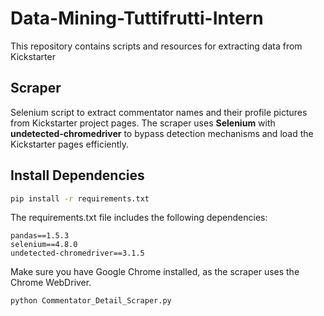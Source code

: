 # Data-Mining-Tuttifrutti-Intern
This repository contains scripts and resources for extracting data from Kickstarter

## Scraper
Selenium script to extract commentator names and their profile pictures from Kickstarter project pages. The scraper uses **Selenium** with **undetected-chromedriver** to bypass detection mechanisms and load the Kickstarter pages efficiently.

## Install Dependencies
```bash
pip install -r requirements.txt
```
The requirements.txt file includes the following dependencies:
```
pandas==1.5.3
selenium==4.8.0
undetected-chromedriver==3.1.5
```
Make sure you have Google Chrome installed, as the scraper uses the Chrome WebDriver.
```bash
python Commentator_Detail_Scraper.py
```